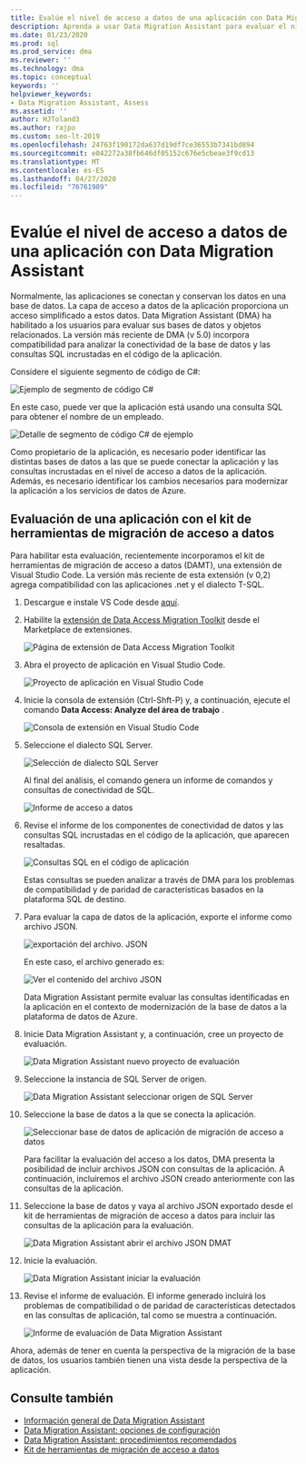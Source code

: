 ```yaml
---
title: Evalúe el nivel de acceso a datos de una aplicación con Data Migration Assistant
description: Aprenda a usar Data Migration Assistant para evaluar el nivel de acceso a datos de una aplicación.
ms.date: 01/23/2020
ms.prod: sql
ms.prod_service: dma
ms.reviewer: ''
ms.technology: dma
ms.topic: conceptual
keywords: ''
helpviewer_keywords:
- Data Migration Assistant, Assess
ms.assetid: ''
author: HJToland3
ms.author: rajpo
ms.custom: seo-lt-2019
ms.openlocfilehash: 24763f190172da637d19df7ce36553b7341bd894
ms.sourcegitcommit: e042272a38fb646df05152c676e5cbeae3f9cd13
ms.translationtype: MT
ms.contentlocale: es-ES
ms.lasthandoff: 04/27/2020
ms.locfileid: "76761989"
---
```

# <a name="assess-an-apps-data-access-layer-with-data-migration-assistant"></a>Evalúe el nivel de acceso a datos de una aplicación con Data Migration Assistant

Normalmente, las aplicaciones se conectan y conservan los datos en una base de datos. La capa de acceso a datos de la aplicación proporciona un acceso simplificado a estos datos. Data Migration Assistant (DMA) ha habilitado a los usuarios para evaluar sus bases de datos y objetos relacionados. La versión más reciente de DMA (v 5.0) incorpora compatibilidad para analizar la conectividad de la base de datos y las consultas SQL incrustadas en el código de la aplicación.

Considere el siguiente segmento de código de C#:

![Ejemplo de segmento de código C#](../dma/media/dma-assess-app-data-layer/dma-sample-c-sharp-code-segment.png)

En este caso, puede ver que la aplicación está usando una consulta SQL para obtener el nombre de un empleado.

![Detalle de segmento de código C# de ejemplo](../dma/media/dma-assess-app-data-layer/dma-sample-c-sharp-code-detail.png)

Como propietario de la aplicación, es necesario poder identificar las distintas bases de datos a las que se puede conectar la aplicación y las consultas incrustadas en el nivel de acceso a datos de la aplicación. Además, es necesario identificar los cambios necesarios para modernizar la aplicación a los servicios de datos de Azure.

## <a name="assess-an-app-with-data-access-migration-toolkit"></a>Evaluación de una aplicación con el kit de herramientas de migración de acceso a datos

Para habilitar esta evaluación, recientemente incorporamos el kit de herramientas de migración de acceso a datos (DAMT), una extensión de Visual Studio Code. La versión más reciente de esta extensión (v 0,2) agrega compatibilidad con las aplicaciones .net y el dialecto T-SQL.

1. Descargue e instale VS Code desde [aquí](https://code.visualstudio.com/download).
2. Habilite la [extensión de Data Access Migration Toolkit](https://marketplace.visualstudio.com/items?itemName=ms-databasemigration.data-access-migration-toolkit) desde el Marketplace de extensiones.

   ![Página de extensión de Data Access Migration Toolkit](../dma/media/dma-assess-app-data-layer/dma-damt-extension-page.png)

3. Abra el proyecto de aplicación en Visual Studio Code.

   ![Proyecto de aplicación en Visual Studio Code](../dma/media/dma-assess-app-data-layer/dma-app-project-in-vscode.png)

4. Inicie la consola de extensión (Ctrl-Shft-P) y, a continuación, ejecute el comando **Data Access: Analyze del área de trabajo** .

   ![Consola de extensión en Visual Studio Code](../dma/media/dma-assess-app-data-layer/dma-vscode-extension-console.png)

5. Seleccione el dialecto SQL Server.

   ![Selección de dialecto SQL Server](../dma/media/dma-assess-app-data-layer/dma-sql-server-dialect.png)

   Al final del análisis, el comando genera un informe de comandos y consultas de conectividad de SQL.

   ![Informe de acceso a datos](../dma/media/dma-assess-app-data-layer/dma-data-access-report.png)

6. Revise el informe de los componentes de conectividad de datos y las consultas SQL incrustadas en el código de la aplicación, que aparecen resaltadas.

   ![Consultas SQL en el código de aplicación](../dma/media/dma-assess-app-data-layer/dma-sql-queries-in-app-code.png)

   Estas consultas se pueden analizar a través de DMA para los problemas de compatibilidad y de paridad de características basados en la plataforma SQL de destino.

7. Para evaluar la capa de datos de la aplicación, exporte el informe como archivo JSON.

   ![exportación del archivo. JSON](../dma/media/dma-assess-app-data-layer/dma-json-file-export.png)

   En este caso, el archivo generado es:

   ![Ver el contenido del archivo JSON](../dma/media/dma-assess-app-data-layer/dma-json-file-contents.png)

   Data Migration Assistant permite evaluar las consultas identificadas en la aplicación en el contexto de modernización de la base de datos a la plataforma de datos de Azure.

8. Inicie Data Migration Assistant y, a continuación, cree un proyecto de evaluación.

   ![Data Migration Assistant nuevo proyecto de evaluación](../dma/media/dma-assess-app-data-layer/dma-new-assessment-project.png)

9. Seleccione la instancia de SQL Server de origen.

   ![Data Migration Assistant seleccionar origen de SQL Server](../dma/media/dma-assess-app-data-layer/dma-select-sql-source.png)

10. Seleccione la base de datos a la que se conecta la aplicación.

    ![Seleccionar base de datos de aplicación de migración de acceso a datos](../dma/media/dma-assess-app-data-layer/dma-select-app-database.png)

    Para facilitar la evaluación del acceso a los datos, DMA presenta la posibilidad de incluir archivos JSON con consultas de la aplicación. A continuación, incluiremos el archivo JSON creado anteriormente con las consultas de la aplicación.

11. Seleccione la base de datos y vaya al archivo JSON exportado desde el kit de herramientas de migración de acceso a datos para incluir las consultas de la aplicación para la evaluación.

    ![Data Migration Assistant abrir el archivo JSON DMAT](../dma/media/dma-assess-app-data-layer/dma-open-damt-json-file.png)

12. Inicie la evaluación.

    ![Data Migration Assistant iniciar la evaluación](../dma/media/dma-assess-app-data-layer/dma-start-assessment.png)

13. Revise el informe de evaluación. El informe generado incluirá los problemas de compatibilidad o de paridad de características detectados en las consultas de aplicación, tal como se muestra a continuación.

    ![Informe de evaluación de Data Migration Assistant](../dma/media/dma-assess-app-data-layer/dma-assessment-report.png)

Ahora, además de tener en cuenta la perspectiva de la migración de la base de datos, los usuarios también tienen una vista desde la perspectiva de la aplicación.

## <a name="see-also"></a>Consulte también

* [Información general de Data Migration Assistant](../dma/dma-overview.md)
* [Data Migration Assistant: opciones de configuración](../dma/dma-configurationsettings.md)
* [Data Migration Assistant: procedimientos recomendados](../dma/dma-bestpractices.md)
* [Kit de herramientas de migración de acceso a datos](https://marketplace.visualstudio.com/items?itemName=ms-databasemigration.data-access-migration-toolkit)